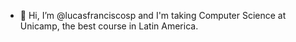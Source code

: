 - 👋 Hi, I’m @lucasfranciscosp and I'm taking Computer Science at Unicamp, the best course in Latin America.

<!---
lucasfranciscosp/lucasfranciscosp is a ✨ special ✨ repository because its `README.md` (this file) appears on your GitHub profile.
You can click the Preview link to take a look at your changes.
--->

